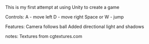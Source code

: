 This is my first attempt at using Unity to create a game

Controls:
A           - move left
D           - move right
Space or W  - jump

Features:
Camera follows ball
Added directional light and shadows




notes:
Textures from cgtextures.com
